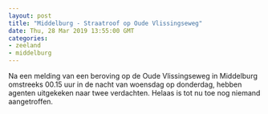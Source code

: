 ```yaml
---
layout: post
title: "Middelburg - Straatroof op Oude Vlissingseweg"
date: Thu, 28 Mar 2019 13:55:00 GMT
categories: 
- zeeland 
- middelburg 
---
```


Na een melding van een beroving op de Oude Vlissingseweg in Middelburg omstreeks 00.15 uur in de nacht van woensdag op donderdag, hebben agenten uitgekeken naar twee verdachten. Helaas is tot nu toe nog niemand aangetroffen.
